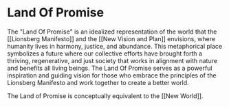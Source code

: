 # Land Of Promise

The "Land Of Promise" is an idealized representation of the world that the [[Lionsberg Manifesto]] and the [[New Vision and Plan]] envisions, where humanity lives in harmony, justice, and abundance. This metaphorical place symbolizes a future where our collective efforts have brought forth a thriving, regenerative, and just society that works in alignment with nature and benefits all living beings. The Land Of Promise serves as a powerful inspiration and guiding vision for those who embrace the principles of the Lionsberg Manifesto and work together to create a better world.

The Land of Promise is conceptually equivalent to the [[New World]]. 